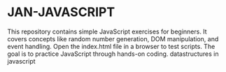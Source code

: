 # JAN-JAVASCRIPT
 This repository contains simple JavaScript exercises for beginners. It covers concepts like random number generation, DOM manipulation, and event handling. Open the index.html file in a browser to test scripts. The goal is to practice JavaScript through hands-on coding. datastructures in javascript
 
